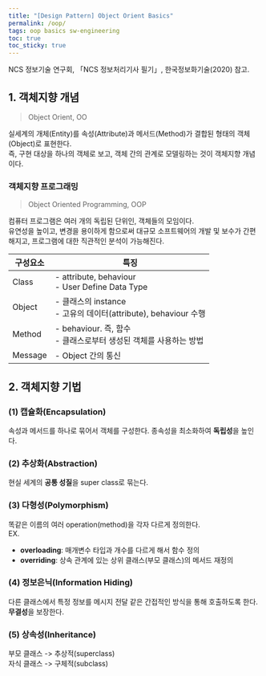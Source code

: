 ```yaml
---
title: "[Design Pattern] Object Orient Basics"
permalink: /oop/
tags: oop basics sw-engineering
toc: true
toc_sticky: true
---
```


NCS 정보기술 연구회, 「NCS 정보처리기사 필기」, 한국정보화기술(2020) 참고.

## 1. 객체지향 개념

> Object Orient, OO

실세계의 개체(Entity)를 속성(Attribute)과 메서드(Method)가 결합된 형태의 객체(Object)로 표현한다.<br>
즉, 구현 대상을 하나의 객체로 보고, 객체 간의 관계로 모델링하는 것이 객체지향 개념이다.

### 객체지향 프로그래밍

> Object Oriented Programming, OOP

컴퓨터 프로그램은 여러 개의 독립된 단위인, 객체들의 모임이다.<br>
유연성을 높이고, 변경을 용이하게 함으로써 대규모 소프트웨어의 개발 및 보수가 간편해지고, 프로그램에 대한 직관적인 분석이 가능해진다.

|구성요소|특징|
|---|---|
|Class|- attribute, behaviour<br>- User Define Data Type|
|Object|- 클래스의 instance<br>- 고유의 데이터(attribute), behaviour 수행|
|Method|- behaviour. 즉, 함수<br>- 클래스로부터 생성된 객체를 사용하는 방법|
|Message|- Object 간의 통신|


## 2. 객체지향 기법

### (1) 캡슐화(Encapsulation)

속성과 메서드를 하나로 묶어서 객체를 구성한다. 종속성을 최소화하여 **독립성**을 높인다.

### (2) 추상화(Abstraction)

현실 세계의 **공통 성질**을 super class로 묶는다.

### (3) 다형성(Polymorphism)

똑같은 이름의 여러 operation(method)을 각자 다르게 정의한다.<br>
EX.
- **overloading**: 매개변수 타입과 개수를 다르게 해서 함수 정의
- **overriding**: 상속 관계에 있는 상위 클래스(부모 클래스)의 메서드 재정의

### (4) 정보은닉(Information Hiding)

다른 클래스에서 특정 정보를 메시지 전달 같은 간접적인 방식을 통해 호출하도록 한다. **무결성**을 보장한다.

### (5) 상속성(Inheritance)

부모 클래스 -> 추상적(superclass)<br>
자식 클래스 -> 구체적(subclass)
